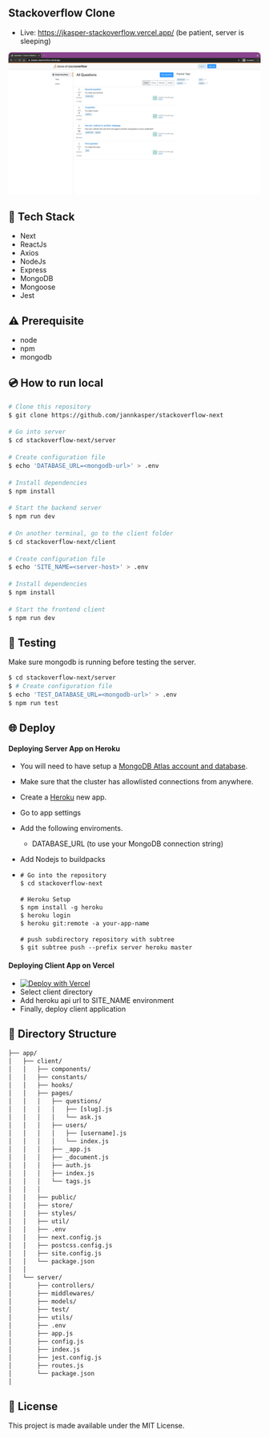 ## Stackoverflow Clone
- Live: https://jkasper-stackoverflow.vercel.app/ (be patient, server is sleeping)

[![Product Name Screen Shot][product-screenshot]](https://github.com/jannkasper/stackoverflow-next/blob/master/screenshot.png)

## :rocket: Tech Stack

- Next
- ReactJs
- Axios
- NodeJs
- Express
- MongoDB
- Mongoose
- Jest

## :warning: Prerequisite

- node
- npm
- mongodb

## :cd: How to run local

```bash
# Clone this repository
$ git clone https://github.com/jannkasper/stackoverflow-next

# Go into server
$ cd stackoverflow-next/server

# Create configuration file
$ echo 'DATABASE_URL=<mongodb-url>' > .env

# Install dependencies
$ npm install

# Start the backend server
$ npm run dev

# On another terminal, go to the client folder
$ cd stackoverflow-next/client

# Create configuration file
$ echo 'SITE_NAME=<server-host>' > .env

# Install dependencies
$ npm install

# Start the frontend client
$ npm run dev
```

## :mag_right: Testing

Make sure mongodb is running before testing the server.

```bash
$ cd stackoverflow-next/server
$ # Create configuration file
$ echo 'TEST_DATABASE_URL=<mongodb-url>' > .env
$ npm run test
```

## :globe_with_meridians: Deploy

#### Deploying Server App on Heroku

-  You will need to have setup a [MongoDB Atlas account and database](https://docs.atlas.mongodb.com/getting-started/).
- Make sure that the cluster has allowlisted connections from anywhere.
- Create a [Heroku](https://dashboard.heroku.com/new-app) new app.
- Go to app settings
- Add the following enviroments.
  - DATABASE_URL (to use your MongoDB connection string)
- Add Nodejs to buildpacks

-
      # Go into the repository
      $ cd stackoverflow-next
  
      # Heroku Setup
      $ npm install -g heroku
      $ heroku login
      $ heroku git:remote -a your-app-name
  
      # push subdirectory repository with subtree
      $ git subtree push --prefix server heroku master

#### Deploying Client App on Vercel

- [![Deploy with Vercel](https://vercel.com/button)](https://vercel.com/new/git/external?repository-url=https%3A%2F%2Fgithub.com%2Fjannkasper%2Fstackoverflow-next&env=SITE_NAME)
- Select client directory
- Add heroku api url to SITE_NAME environment
- Finally, deploy client application


## :book: Directory Structure

```
├── app/
│   ├── client/
│   │   ├── components/
│   │   ├── constants/
│   │   ├── hooks/
│   │   ├── pages/
│   │   │   ├── questions/
│   │   │   │   ├── [slug].js
│   │   │   │   └── ask.js
│   │   │   ├── users/
│   │   │   │   ├── [username].js
│   │   │   │   └── index.js
│   │   │   ├── _app.js
│   │   │   ├── _document.js
│   │   │   ├── auth.js
│   │   │   ├── index.js
│   │   │   └── tags.js
│   │   │
│   │   ├── public/
│   │   ├── store/
│   │   ├── styles/
│   │   ├── util/
│   │   ├── .env
│   │   ├── next.config.js
│   │   ├── postcss.config.js
│   │   ├── site.config.js
│   │   └── package.json
│   │
│   └── server/
│       ├── controllers/
│       ├── middlewares/
│       ├── models/
│       ├── test/
│       ├── utils/
│       ├── .env
│       ├── app.js
│       ├── config.js
│       ├── index.js
│       ├── jest.config.js
│       ├── routes.js
│       └── package.json
│    
```

## :memo: License

This project is made available under the MIT License.





<!-- MARKDOWN LINKS & IMAGES -->
[product-screenshot]: screenshot.png
